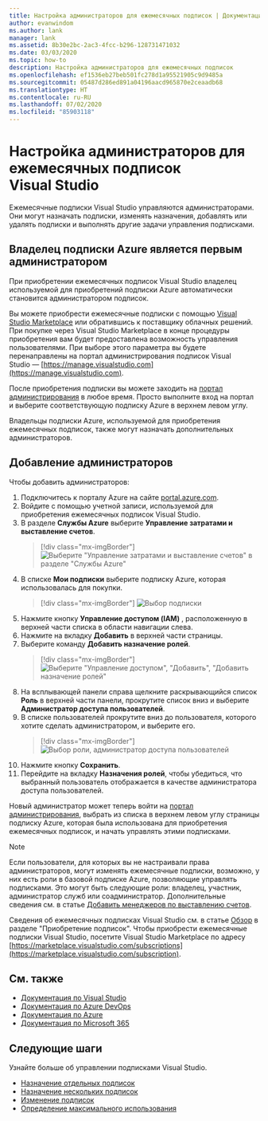```yaml
---
title: Настройка администраторов для ежемесячных подписок | Документация Майкрософт
author: evanwindom
ms.author: lank
manager: lank
ms.assetid: 8b30e2bc-2ac3-4fcc-b296-128731471032
ms.date: 03/03/2020
ms.topic: how-to
description: Настройка администраторов для ежемесячных подписок
ms.openlocfilehash: ef1536eb27beb501fc278d1a95521905c9d9485a
ms.sourcegitcommit: 05487d286ed891a04196aacd965870e2ceaadb68
ms.translationtype: HT
ms.contentlocale: ru-RU
ms.lasthandoff: 07/02/2020
ms.locfileid: "85903118"
---
```

# <a name="set-up-administrators-for-visual-studio-monthly-subscriptions"></a>Настройка администраторов для ежемесячных подписок Visual Studio

Ежемесячные подписки Visual Studio управляются администраторами. Они могут назначать подписки, изменять назначения, добавлять или удалять подписки и выполнять другие задачи управления подписками.

## <a name="the-azure-subscription-owner-is-the-first-administrator"></a>Владелец подписки Azure является первым администратором

При приобретении ежемесячных подписок Visual Studio владелец используемой для приобретений подписки Azure автоматически становится администратором подписок.

Вы можете приобрести ежемесячные подписки с помощью [Visual Studio Marketplace](https://marketplace.visualstudio.com/subscriptions) или обратившись к поставщику облачных решений. При покупке через Visual Studio Marketplace в конце процедуры приобретения вам будет предоставлена возможность управления пользователями. При выборе этого параметра вы будете перенаправлены на портал администрирования подписок Visual Studio — [https://manage.visualstudio.com](https://manage.visualstudio.com).

После приобретения подписки вы можете заходить на [портал администрирования](https://manage.visualstudio.com) в любое время. Просто выполните вход на портал и выберите соответствующую подписку Azure в верхнем левом углу.

Владельцы подписки Azure, используемой для приобретения ежемесячных подписок, также могут назначать дополнительных администраторов.

## <a name="add-administrators"></a>Добавление администраторов

Чтобы добавить администраторов:

1. Подключитесь к порталу Azure на сайте [portal.azure.com](https://portal.azure.com).
2. Войдите с помощью учетной записи, используемой для приобретения ежемесячных подписок Visual Studio.
3. В разделе **Службы Azure** выберите **Управление затратами и выставление счетов**.
   > [!div class="mx-imgBorder"]
   > ![Выберите "Управление затратами и выставление счетов" в разделе "Службы Azure"](_img/cloud-admin/azure-cost-billing.png)
4. В списке **Мои подписки** выберите подписку Azure, которая использовалась для покупки.
   > [!div class="mx-imgBorder"]
   > ![Выбор подписки](_img/cloud-admin/subscription-list.png)
5. Нажмите кнопку **Управление доступом (IAM)** , расположенную в верхней части списка в области навигации слева.
6. Нажмите на вкладку **Добавить** в верхней части страницы.
7. Выберите команду **Добавить назначение ролей**.
   > [!div class="mx-imgBorder"]
   > ![Выберите "Управление доступом", "Добавить", "Добавить назначение ролей"](_img/cloud-admin/access-control-add.png)
8. На всплывающей панели справа щелкните раскрывающийся список **Роль** в верхней части панели, прокрутите список вниз и выберите **Администратор доступа пользователей**.
9. В списке пользователей прокрутите вниз до пользователя, которого хотите сделать администратором, и выберите его. 
   > [!div class="mx-imgBorder"]
   > ![Выбор роли, администратор доступа пользователей](_img/cloud-admin/add-role-user-access-admin.png)
10. Нажмите кнопку **Сохранить**.
11. Перейдите на вкладку **Назначения ролей**, чтобы убедиться, что выбранный пользователь отображается в качестве администратора доступа пользователей.

Новый администратор может теперь войти на [портал администрирования](https://manage.visualstudio.com), выбрать из списка в верхнем левом углу страницы подписку Azure, которая была использована для приобретения ежемесячных подписок, и начать управлять этими подписками.

> [!NOTE]
> Если пользователи, для которых вы не настраивали права администраторов, могут изменять ежемесячные подписки, возможно, у них есть роли в базовой подписке Azure, позволяющие управлять подписками. Это могут быть следующие роли: владелец, участник, администратор служб или соадминистратор. Дополнительные сведения см. в статье [Добавить менеджеров по выставлению счетов](/azure/devops/organizations/billing/add-backup-billing-managers?view=vsts).

Сведения об ежемесячных подписках Visual Studio см. в статье [Обзор](vscloud-overview.md) в разделе "Приобретение подписок". Чтобы приобрести ежемесячные подписки Visual Studio, посетите Visual Studio Marketplace по адресу [https://marketplace.visualstudio.com/subscriptions](https://marketplace.visualstudio.com/subscription).

## <a name="see-also"></a>См. также
- [Документация по Visual Studio](https://docs.microsoft.com/visualstudio/)
- [Документация по Azure DevOps](https://docs.microsoft.com/azure/devops/)
- [Документация по Azure](https://docs.microsoft.com/azure/)
- [Документация по Microsoft 365](https://docs.microsoft.com/microsoft-365/)

## <a name="next-steps"></a>Следующие шаги
Узнайте больше об управлении подписками Visual Studio.
- [Назначение отдельных подписок](assign-license.md)
- [Назначение нескольких подписок](assign-license-bulk.md)
- [Изменение подписок](edit-license.md)
- [Определение максимального использования](maximum-usage.md)



